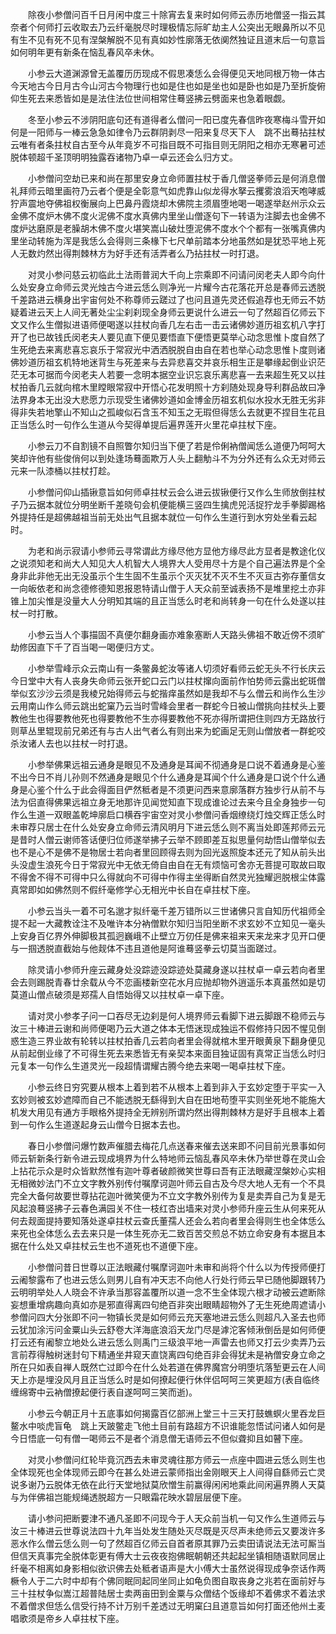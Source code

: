 <!-- { "loadSidebar": true } -->
　　除夜小参僧问百千日月闲中度三十除宵去复来时如何师云赤历地僧竖一指云其奈者个何师打云收取去乃云纤毫脱尽时理极情忘际旷劫主人公突出无眼鼻所以不见有生不见有死不见有涅槃解脱不见有真如妙性廓落无依阒然独证且道末后一句意旨如何明年更有新条在恼乱春风卒未休。

　　小参云大道渊源曾无盖覆历历现成不假思凑恁么会得便见天地同根万物一体古今天地古今日月古今山河古今物理行也如是住也如是坐也如是卧也如是乃至折旋俯仰生死去来悉皆如是是法住法位世间相常住蓦竖拂云劈面来也急着眼觑。

　　冬至小参云不涉阴阳底句还有道得者么僧问一阳已度先春信昨夜寒梅斗雪开如何是一阳师与一棒云急急如律令乃云群阴剥尽一阳来复尽天下人　跳不出蓦拈拄杖云唯有者条拄杖自古至今从年竟岁不可指目既不可指目则无阴阳之相亦无寒暑可述脱体顿超千圣顶明明独露吞诸物乃卓一卓云还会么归方丈。

　　小参僧问空劫已来和尚在那里安身立命师置拄杖于香几僧竖拳师云是何消息僧礼拜师云暗里画符乃云者个便是全彰意气如虎靠山似龙得水拏云攫雾浪滔天咆哮威狞声震地夺佛祖权衡展向上巴鼻丹霞烧却木佛院主须眉堕地喝一喝遂举赵州示众云金佛不度炉木佛不度火泥佛不度水真佛内里坐山僧逐句下一转语为注脚去也金佛不度炉达磨原是老臊胡木佛不度火堪笑嵩山破灶堕泥佛不度水个个都有一张嘴真佛内里坐动转施为浑是我恁么会得则三条椽下七尺单前踏本分地虽然如是犹恐平地上死人无数灼然出得荆棘林方为好手还有活弄者么乃拈拄杖一时打退。

　　对灵小参问慈云初临此土法雨普润大千向上宗乘即不问请问闵老夫人即今向什么处安身立命师云灵光烛古今进云恁么则净光一片耀今古花落花开总是春师云透脱千差路进云横身出宇宙何处不称尊师云蹉过了也问且道先灵还假追荐也无师云不妨疑着进云天上人间无著处尘尘刹刹现全身师云更说什么进云一句了然超百亿师云下文又作么生僧拟进语师便喝遂以拄杖向香几左右击一击云诸佛妙道历祖玄机八字打开了也已故钱氏闵老夫人要见直下便见要悟直下便悟更莫举心动念思惟卜度自然了生死绝去来离悲喜忘哀乐于常寂光中洒洒脱脱自由自在若也举心动念思惟卜度则诸佛妙道历祖玄机特地迷背生与死差来与去异悲喜交并哀乐相生正是攀缘起倒业识茫茫无本可据而今闵老夫人若要一念明本据空业识忘哀乐离悲喜一去来超生死又以拄杖拍香几云就向棺木里瞠眼常寂中开悟心花发明照十方刹随处现身导利群品故曰净法界身本无出没大悲愿力示现受生诸佛妙道如金博金历祖玄机似水投水无胜无劣非得非失若地擎山不知山之孤峻似石含玉不知玉之无瑕但得恁么去就更不捏目生花且正当恁么时一句作么生道从今契得单提后遍界莲开火里花卓拄杖下座。

　　小参云刀不自割镜不自照瞥尔知归当下便了若是伶俐衲僧闻恁么道便乃呵呵大笑却许他有些俊俏何以到处逢场蓦面欺万人头上翻觔斗不为分外还有么众无对师云元来一队漆桶以拄杖打趁。

　　小参僧问仰山插锹意旨如何师卓拄杖云会么进云拔锹便行又作么生师放倒拄杖子乃云据本就位分明坐断千差晓句会机便能横三竖四生擒虎兕活捉狞龙手拳脚踢格外提持任是超佛越祖当前无处出气且据本就位一句作么生道行到水穷处坐看云起时。

　　为老和尚示寂请小参师云寻常谓此方缘尽他方显他方缘尽此方显者是教途化仪之说须知老和尚大人知见大人机智大人境界大人受用尽十方是个自己遍法界是个全身非此非他无出无没虽示个生生固不生虽示个灭灭犹不灭不生不灭亘古弥存董信女一向皈依老和尚念德修德知恩报恩特请山僧于人天众前至诚表扬不是堆里挖土亦非锥上加尖惟是没量大人分明知其端的且正当恁么时老和尚转身一句在什么处遂以拄杖一时打散。

　　小参云当人个事描固不真便尔翻身画亦难象塞断人天路头佛祖不敢近傍不须旷劫修因直下千了百当喝一喝便归方丈。

　　小参举雪峰示众云南山有一条鳖鼻蛇汝等诸人切须好看师云蛇无头不行长庆云今日堂中大有人丧身失命师云张开蛇口云门以拄杖撺向面前作怕势师云露出蛇斑僧举似玄沙沙云须是我棱兄始得师云与蛇揩痒虽然如是我却不与么僧云和尚作么生沙云用南山作么师云跳出蛇窠乃云当时雪峰会里者一群蛇今日被山僧挑向拄杖头上要教他生也得要教他死也得要教他不生亦得要教他不死亦得所谓把住则四方无路放行则草丛里辊现前兄弟还有与古人出气者么有则出来为蛇画足无则山僧放者一群蛇咬杀汝诸人去也以拄杖一时打退。

　　小参举佛果远祖云通身是眼见不及通身是耳闻不彻通身是口说不着通身是心鉴不出今日不肖儿孙则不然通身是眼见个什么通身是耳闻个什么通身是口说个什么通身是心鉴个什么于此会得面目俨然秪者是不须更问西来意廓落群方独步行从前不与法为侣直得佛果远祖立身无地那许见闻觉知直下现成谁论过去来今且全身独步一句作么生道一双眼盖乾坤廓启口横吞宇宙空对灵小参僧问香烟缭绕灯烛交辉正恁么时未审荐只居士在什么处安身立命师云清风明月下进云恁么则不离当处即莲邦师云元是昔时人僧云谢师答话便归位师遂举拂子云举不顾即差互拟思量何劫悟山僧举似去也不是心不是佛不是物居士若向者里回顾得去则为回光返照旋本还元了知从前头出头没虚生浪死今日于常寂光中无依无倚自由自在无有烦恼可舍亦无菩提可取故曰取不得舍不得不可得中只么得就向不可得中作得主坐得断自然灵光独耀迥脱根尘体露真常即如如佛然则不假纤毫修学心无相光中长自在卓拄杖下座。

　　小参云当头一着不可名邈才拟纤毫千差万错所以三世诸佛只言自知历代祖师全提不起一大藏教诠注不及唯许本分衲僧默尔知归当阳坐断不求玄妙不立知见一毫头上安身百亿界外伸脚极其孤迥巍峨不止壁立万仞任是佛来祖来天来龙来才见开口便与一掴透脱直截始与他觌体不违且道他是阿谁蓦竖拳云切莫当面蹉过。

　　除灵请小参师升座云藏身处没踪迹没踪迹处莫藏身遂以拄杖卓一卓云若向者里会去则踢脱青春廿余载从今不恋画楼新空花水月应抛却物外逍遥乐本真虽然如是切莫道山僧点破须是郑孺人自悟始得又以拄杖卓一卓下座。

　　请对灵小参孝子问一口吞尽无边刹是何人境界师云看脚下进云脚跟不稳师云与汝三十棒进云谢和尚师便喝乃云大道之体本无悟迷现成独运不假修持只因不惺见倒惑生造三界业故有轮转以拄杖拍香几云若向者里会得就棺木里开眼黄泉下翻身便见从前起倒业缘了不可得生死去来悉皆无有亲契本来面目独证固有真常正当恁么时归元复本一句作么生道灵光一段超情谓耀古腾今绝去来喝一喝卓拄杖下座。

　　小参云终日穷究要从根本上着到若不从根本上着到非入于玄妙定堕于平实一入玄妙则被玄妙遮障而自己不能透脱无繇得到大自在田地苟堕平实则坐死地不能施大机发大用见有通方手眼格外提持全无辨别所谓灼然出得荆棘林方是好手且根本上着到一句作么生道遂起身云山僧今日据本去也。

　　春日小参僧问爆竹数声催腊去梅花几点送春来催去送来即不问目前光景事如何师云斩新条行新令进云现成境界为什么特地师云恼乱春风卒未休乃举世尊在灵山会上拈花示众是时众皆默然惟有迦叶尊者破颜微笑世尊曰吾有正法眼藏涅槃妙心实相无相微妙法门不立文字教外别传付嘱摩诃迦叶师云自古及今尽大地人无有一个不具完全大备何故要世尊拈花迦叶微笑便为不立文字教外别传为复是卖弄自己为复是无风起浪蓦竖拂子云春色满园关不住一枝红杏出墙来对灵小参师升座云生从何来死从何去觌面提持要知落处遂卓拄杖云查氏董孺人还会么若向者里会得则生也全体恁么来死也全体恁么去去来只是一体生死亦无二致百苦交煎总不妨立命安身有本据且本据在什么处又卓拄杖云生也不道死也不道便下座。

　　小参僧问昔日世尊以正法眼藏付嘱摩诃迦叶未审和尚将个什么以为传授师便打云阇黎露布了也进云恁么则男儿自有冲天志不向他人行处行师云早已随他脚跟转乃云明明举处人人晓会不许承当那容盖覆所以道一念不生全体现六根才动被云遮断除妄想重增病趣向真如亦是邪直得离四句绝百非突出眼睛超物外了无生死绝周遮请小参僧问四大分张即不问一物镇长灵是如何师云充天塞地进云恁么则超凡入圣去也师云犹加涂污问金粟山头云舒卷大洋海底浪滔天龙门尽是滹沱客倾湫倒岳是如何师便打云还有阇黎立地处么进云恁么则禹门三级浪平地一声雷去也师又打云少卖弄乃云言前荐得触树迷封句下精通坐井窥天直饶离四句绝百非会得犹未是衲僧安身立命之所在只如表自禅人既然亡过即今在什么处若道在佛界魔宫分明堕坑落堑更云在人间天上亦是埋没风月且正当恁么时是如何撩起便行休伴侣呵呵三笑更超方(表自临终缠绵寄中云衲僧撩起便行表自遂呵呵三笑而逝)。

　　小参云今朝正月十五底事如何揭露百亿部洲上堂三十三天打鼓蟭螟火里吞龙巨鳌水中啖虎盲龟　跳上天跛鳖走飞他土目前有路超方不识谁能忽悟试问诸人如何是今日悟底一句有僧一喝师云不是者个消息僧无语师云不但似聋抑且如瞽下座。

　　对灵小参僧问红轮毕竟沉西去未审灵魂往那方师云一点座中圆进云恁么则生也全体现死也全体现师云即今在甚么处进云蒙师指出金刚眼天上人间得自繇师云亡灵说多谢乃云脱体无依在此行天堂地狱莫欣憎生前赢得闲闲地乘此间闲遍界腾人天莫与为伴佛祖岂能规绳透脱超方一只眼霜花映水碧层层便下座。

　　请小参问把断要津不通凡圣即不问现今于人天众前当机一句又作么生道师云与汝三十棒进云世尊说法四十九年当处发生随处灭尽既是灭尽声未绝师云又要泼许多恶水作么僧云恁么则一句了然超百亿师云自首者原其罪乃云卖田请说法无法可厮当但信天真事完全脱体彰更有傅大士云夜夜抱佛眠朝朝还共起起坐镇相随语默同居止纤毫不相离如身影相似欲识佛去处秪者语声是大小傅大士虽然说得现成争奈话作两橛令人于二六时中却有个佛同眠同起同坐同止如龟负图自取丧身之兆若在面前好与三十拄杖争似嵩江超普陆居士卖两亩田到金粟与众僧结个饭缘却不着佛求不着法求不着僧求但恁么信受行持不计万别千差透过无明窠臼且道意旨如何打面还他州土麦唱歌须是帝乡人卓拄杖下座。

